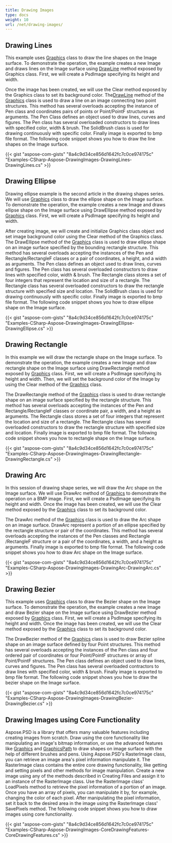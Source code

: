 ```yaml
---
title: Drawing Images
type: docs
weight: 10
url: /net/drawing-images/
---
```


## **Drawing Lines**
This example uses [Graphics](https://apireference.aspose.com/psd/net/aspose.psd/graphics) class to draw the line shapes on the Image surface. To demonstrate the operation, the example creates a new Image and draws lines on the Image surface using [DrawLine](https://apireference.aspose.com/psd/net/aspose.psd/graphics/methods/drawline/index) method exposed by Graphics class. First, we will create a PsdImage specifying its height and width.

Once the image has been created, we will use the Clear method exposed by the Graphics class to set its background color. The[DrawLine](https://apireference.aspose.com/psd/net/aspose.psd/graphics/methods/drawline/index) method of the [Graphics](https://apireference.aspose.com/psd/net/aspose.psd/graphics) class is used to draw a line on an image connecting two point structures. This method has several overloads accepting the instance of Pen class and coordinates pairs of points or Point/PointF structures as arguments. The Pen Class defines an object used to draw lines, curves and figures. The Pen class has several overloaded constructors to draw lines with specified color, width & brush. The SolidBrush class is used for drawing continuously with specific color. Finally image is exported to bmp file format. The following code snippet shows you how to draw the line shapes on the Image surface.



{{< gist "aspose-com-gists" "8a4c9d34ce856d1642fc7c0ce974175c" "Examples-CSharp-Aspose-DrawingImages-DrawingLines-DrawingLines.cs" >}}
## **Drawing Ellipse**
Drawing ellipse example is the second article in the drawing shapes series. We will use [Graphics](https://apireference.aspose.com/psd/net/aspose.psd/graphics) class to draw the ellipse shape on the Image surface. To demonstrate the operation, the example creates a new Image and draws ellipse shape on the Image surface using DrawEllipse method exposed by [Graphics](https://apireference.aspose.com/psd/net/aspose.psd/graphics) class. First, we will create a PsdImage specifying its height and width.

After creating image, we will create and initialize Graphics class object and set image background color using the Clear method of the Graphics class. The DrawEllipse method of the [Graphics](https://apireference.aspose.com/psd/net/aspose.psd/graphics) class is used to draw ellipse shape on an image surface specified by the bounding rectangle structure. This method has several overloads accepting the instances of the Pen and Rectangle/RectangleF classes or a pair of coordinates, a height, and a width as arguments. The Pen class defines an object used to draw lines, curves and figures. The Pen class has several overloaded constructors to draw lines with specified color, width & brush. The Rectangle class stores a set of four integers that represent the location and size of a rectangle. The Rectangle class has several overloaded constructors to draw the rectangle structure with specified size and location. The SolidBrush class is used for drawing continuously with specific color. Finally image is exported to bmp file format. The following code snippet shows you how to draw ellipse shape on the Image surface.



{{< gist "aspose-com-gists" "8a4c9d34ce856d1642fc7c0ce974175c" "Examples-CSharp-Aspose-DrawingImages-DrawingEllipse-DrawingEllipse.cs" >}}
## **Drawing Rectangle**
In this example we will draw the rectangle shape on the Image surface. To demonstrate the operation, the example creates a new Image and draw rectangle shape on the Image surface using DrawRectangle method exposed by [Graphics](https://apireference.aspose.com/psd/net/aspose.psd/graphics) class. First, we will create a PsdImage specifying its height and width. Then, we will set the background color of the Image by using the Clear method of the [Graphics](https://apireference.aspose.com/psd/net/aspose.psd/graphics) class.

The DrawRectangle method of the [Graphics](https://apireference.aspose.com/psd/net/aspose.psd/graphics) class is used to draw rectangle shape on an image surface specified by the rectangle structure. This method has several overloads accepting the instances of the Pen and Rectangle/RectangleF classes or coordinate pair, a width, and a height as arguments. The Rectangle class stores a set of four integers that represent the location and size of a rectangle. The Rectangle class has several overloaded constructors to draw the rectangle structure with specified size and location. Finally image is exported to bmp file format. The following code snippet shows you how to rectangle shape on the Image surface.



{{< gist "aspose-com-gists" "8a4c9d34ce856d1642fc7c0ce974175c" "Examples-CSharp-Aspose-DrawingImages-DrawingRectangle-DrawingRectangle.cs" >}}
## **Drawing Arc**
In this session of drawing shape series, we will draw the Arc shape on the Image surface. We will use DrawArc method of [Graphics](https://apireference.aspose.com/psd/net/aspose.psd/graphics) to demonstrate the operation on a BMP image. First, we will create a PsdImage specifying its height and width. Once the image has been created, we will use the Clear method exposed by the [Graphics](https://apireference.aspose.com/psd/net/aspose.psd/graphics) class to set its background color.

The DrawArc method of the [Graphics](https://apireference.aspose.com/psd/net/aspose.psd/graphics) class is used to draw the Arc shape on an image surface. DrawArc represent a portion of an ellipse specified by the rectangle structure or pair of the coordinates. This method has several overloads accepting the instances of the Pen classes and Rectangle /RectangleF structure or a pair of the coordinates, a width, and a height as arguments. Finally image is exported to bmp file format. The following code snippet shows you how to draw Arc shape on the Image surface.



{{< gist "aspose-com-gists" "8a4c9d34ce856d1642fc7c0ce974175c" "Examples-CSharp-Aspose-DrawingImages-DrawingArc-DrawingArc.cs" >}}
## **Drawing Bezier**
This example uses [Graphics](https://apireference.aspose.com/psd/net/aspose.psd/graphics) class to draw the Bezier shape on the Image surface. To demonstrate the operation, the example creates a new Image and draw Bezier shape on the Image surface using DrawBezier method exposed by [Graphics](https://apireference.aspose.com/psd/net/aspose.psd/graphics) class. First, we will create a PsdImage specifying its height and width. Once the image has been created, we will use the Clear method exposed by the [Graphics](https://apireference.aspose.com/psd/net/aspose.psd/graphics) class to set its background color.

The DrawBezier method of the [Graphics](https://apireference.aspose.com/psd/net/aspose.psd/graphics) class is used to draw Bezier spline shape on an image surface defined by four Point structures. This method has several overloads accepting the instances of the Pen class and four ordered pair of coordinates or four Point/PointF structures or array of Point/PointF structures. The Pen class defines an object used to draw lines, curves and figures. The Pen class has several overloaded contractors to draw lines with specified color, width & brush. Finally image is exported to bmp file format. The following code snippet shows you how to draw the bezier shape on the Image surface.



{{< gist "aspose-com-gists" "8a4c9d34ce856d1642fc7c0ce974175c" "Examples-CSharp-Aspose-DrawingImages-DrawingBezier-DrawingBezier.cs" >}}
## **Drawing Images using Core Functionality**
Aspose.PSD is a library that offers many valuable features including creating images from scratch. Draw using the core functionality like manipulating an image's bitmap information, or use the advanced features like [Graphics](https://apireference.aspose.com/psd/net/aspose.psd/graphics) and [GraphicsPath](https://apireference.aspose.com/psd/net/aspose.psd/graphicspath) to draw shapes on image surface with the help of different brushes and pens. Using Aspose.PSD's RasterImage class, you can retrieve an image area's pixel information manipulate it. The RasterImage class contains the entire core drawing functionality, like getting and setting pixels and other methods for image manipulation. Create a new image using any of the methods described in Creating Files and assign it to an instance of the RasterImage class. Use the RasterImage class' LoadPixels method to retrieve the pixel information of a portion of an image. Once you have an array of pixels, you can manipulate it by, for example, changing the color of each pixel. After manipulating the pixel information, set it back to the desired area in the image using the RasterImage class' SavePixels method. The following code snippet shows you how to draw images using core functionality.



{{< gist "aspose-com-gists" "8a4c9d34ce856d1642fc7c0ce974175c" "Examples-CSharp-Aspose-DrawingImages-CoreDrawingFeatures-CoreDrawingFeatures.cs" >}}
